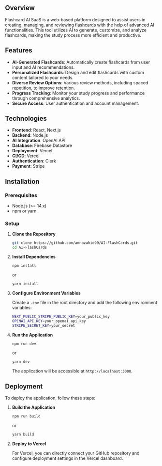
## Overview

Flashcard AI SaaS is a web-based platform designed to assist users in creating, managing, and reviewing flashcards with the help of advanced AI functionalities. This tool utilizes AI to generate, customize, and analyze flashcards, making the study process more efficient and productive.

## Features

- **AI-Generated Flashcards**: Automatically create flashcards from user input and AI recommendations.
- **Personalized Flashcards**: Design and edit flashcards with custom content tailored to your needs.
- **Diverse Review Options**: Various review methods, including spaced repetition, to improve retention.
- **Progress Tracking**: Monitor your study progress and performance through comprehensive analytics.
- **Secure Access**: User authentication and account management.
  
## Technologies

- **Frontend**: React, Next.js
- **Backend**: Node.js
- **AI Integration**: OpenAI API
- **Database**: Firebase Datastore
- **Deployment**: Vercel
- **CI/CD**: Vercel
- **Authentication**: Clerk
- **Payment**: Stripe

## Installation
### Prerequisites

- Node.js (>= 14.x)
- npm or yarn

### Setup

1. **Clone the Repository**

   ```bash
   git clone https://github.com/amnazahid99/AI-FlashCards.git
   cd AI-FlashCards
   ```

2. **Install Dependencies**

   ```bash
   npm install
   ```

   or

   ```bash
   yarn install
   ```

3. **Configure Environment Variables**

   Create a `.env` file in the root directory and add the following environment variables:

   ```bash
   NEXT_PUBLIC_STRIPE_PUBLIC_KEY=your_public_key
   OPENAI_API_KEY=your_openai_api_key
   STRIPE_SECRET_KEY=your_secret
   ```

4. **Run the Application**

   ```bash
   npm run dev
   ```

   or

   ```bash
   yarn dev
   ```

   The application will be accessible at `http://localhost:3000`.

## Deployment

To deploy the application, follow these steps:

1. **Build the Application**

   ```bash
   npm run build
   ```

   or

   ```bash
   yarn build
   ```

2. **Deploy to Vercel**

   For Vercel, you can directly connect your GitHub repository and configure deployment settings in the Vercel dashboard.




